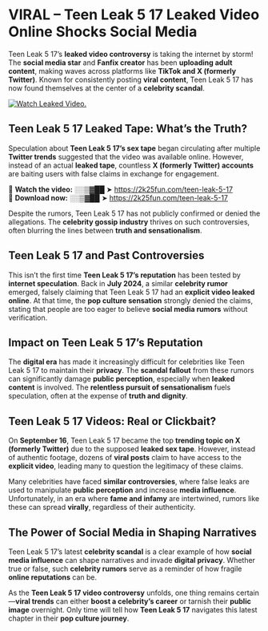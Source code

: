 # VIRAL – Teen Leak 5 17 Leaked Video Online Shocks Social Media 

Teen Leak 5 17’s **leaked video controversy** is taking the internet by storm! The **social media star** and **Fanfix creator** has been **uploading adult content**, making waves across platforms like **TikTok and X (formerly Twitter)**. Known for consistently posting **viral content**, Teen Leak 5 17 has now found themselves at the center of a **celebrity scandal**.  

[![Watch Leaked Video.](https://miro.medium.com/v2/resize:fit:828/format:webp/1*cilzJN44JGOrTw9NJCrNHA.gif "Watch Leaked Video")](https://2k25fun.com/teen-leak-5-17)

## **Teen Leak 5 17 Leaked Tape: What’s the Truth?**  
Speculation about **Teen Leak 5 17’s sex tape** began circulating after multiple **Twitter trends** suggested that the video was available online. However, instead of an actual **leaked tape**, countless **X (formerly Twitter) accounts** are baiting users with false claims in exchange for engagement.  

🔹 **Watch the video:** ░░▒▓██ ➤ https://2k25fun.com/teen-leak-5-17  
🔹 **Download now:** ░░▒▓██ ➤ https://2k25fun.com/teen-leak-5-17  

Despite the rumors, Teen Leak 5 17 has not publicly confirmed or denied the allegations. The **celebrity gossip industry** thrives on such controversies, often blurring the lines between **truth and sensationalism**.  

## **Teen Leak 5 17 and Past Controversies**  
This isn’t the first time **Teen Leak 5 17’s reputation** has been tested by **internet speculation**. Back in **July 2024**, a similar **celebrity rumor** emerged, falsely claiming that Teen Leak 5 17 had an **explicit video leaked online**. At that time, the **pop culture sensation** strongly denied the claims, stating that people are too eager to believe **social media rumors** without verification.  

## **Impact on Teen Leak 5 17’s Reputation**  
The **digital era** has made it increasingly difficult for celebrities like Teen Leak 5 17 to maintain their **privacy**. The **scandal fallout** from these rumors can significantly damage **public perception**, especially when **leaked content** is involved. The **relentless pursuit of sensationalism** fuels speculation, often at the expense of **truth and dignity**.  

## **Teen Leak 5 17 Videos: Real or Clickbait?**  
On **September 16**, Teen Leak 5 17 became the top **trending topic on X (formerly Twitter)** due to the supposed **leaked sex tape**. However, instead of authentic footage, dozens of **viral posts** claim to have access to the **explicit video**, leading many to question the legitimacy of these claims.  

Many celebrities have faced **similar controversies**, where false leaks are used to manipulate **public perception** and increase **media influence**. Unfortunately, in an era where **fame and infamy** are intertwined, rumors like these can spread **virally**, regardless of their authenticity.  

## **The Power of Social Media in Shaping Narratives**  
Teen Leak 5 17’s latest **celebrity scandal** is a clear example of how **social media influence** can shape narratives and invade **digital privacy**. Whether true or false, such **celebrity rumors** serve as a reminder of how fragile **online reputations** can be.  

As the **Teen Leak 5 17 video controversy** unfolds, one thing remains certain—**viral trends** can either **boost a celebrity’s career** or tarnish their **public image** overnight. Only time will tell how **Teen Leak 5 17** navigates this latest chapter in their **pop culture journey**. 